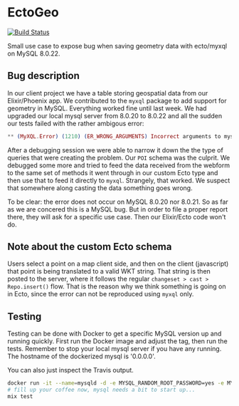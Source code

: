 # EctoGeo

[![Build Status](https://travis-ci.org/jackjoe/ecto_geo.svg?branch=master)](https://travis-ci.org/jackjoe/ecto_geo)

Small use case to expose bug when saving geometry data with ecto/myxql on MySQL 8.0.22.

## Bug description

In our client project we have a table storing geospatial data from our Elixir/Phoenix app. We contributed to the `myxql` package to add support for geometry in MySQL. Everything worked fine until last week. We had upgraded our local mysql server from 8.0.20 to 8.0.22 and all the sudden our tests failed with the rather ambigous error:

```elixir
** (MyXQL.Error) (1210) (ER_WRONG_ARGUMENTS) Incorrect arguments to mysqld_stmt_execute
```

After a debugging session we were able to narrow it down the the type of queries that were creating the problem. Our `POI` schema was the culprit. We debugged some more and tried to feed the data received from the webform to the same set of methods it went through in our custom Ecto type and then use that to feed it directly to `myxql`. Strangely, that worked. We suspect that somewhere along casting the data something goes wrong.

To be clear: the error does not occur on MySQL 8.0.20 nor 8.0.21. So as far as we are concered this is a MySQL bug. But in order to file a proper report there, they will ask for a specific use case. Then our Elixir/Ecto code won't do.

## Note about the custom Ecto schema

Users select a point on a map client side, and then on the client (javascript) that point is being translated to a valid WKT string. That string is then posted to the server, where it follows the regular `changeset > cast > Repo.insert()` flow. That is the reason why we think something is going on in Ecto, since the error can not be reproduced using `myxql` only.

## Testing

Testing can be done with Docker to get a specific MySQL version up and running quickly. First run the Docker image and adjust the tag, then run the tests. Remember to stop your local mysql server if you have any running. The hostname of the dockerized mysql is '0.0.0.0'.

You can also just inspect the Travis output.

```bash
docker run -it --name=mysqld -d -e MYSQL_RANDOM_ROOT_PASSWORD=yes -e MYSQL_USER=ecto_geo -e MYSQL_PASSWORD=ecto_geo -e MYSQL_DATABASE=ecto_geo -p 3306:3306 mysql:8.0.22
# fill up your coffee now, mysql needs a bit to start up...
mix test
```
